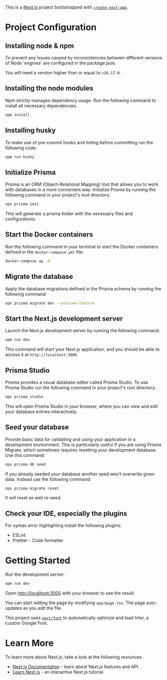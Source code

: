This is a [Next.js](https://nextjs.org/) project bootstrapped with [`create-next-app`](https://github.com/vercel/next.js/tree/canary/packages/create-next-app).

# Project Configuration

## Installing node & npm
To prevent any issues caused by inconsistencies between different versions of Node 'engines' are configured in the package.json.

You will need a version higher than or equal to ```v16.17.0```.

## Installing the node modules
Npm strictly manages dependency usage. Run the following command to install all necessary dependencies.

```bash
npm install
```

## Installing husky
To make use of pre-commit hooks and linting before committing run the following code:

```bash
npm run husky
```

## Initialize Prisma

Prisma is an ORM (Object-Relational Mapping) tool that allows you to work with databases in a more convenient way. Initialize Prisma by running the following command in your project's root directory:

```bash
npx prisma init
```

This will generate a prisma folder with the necessary files and configurations.

## Start the Docker containers

Run the following command in your terminal to start the Docker containers defined in the `docker-compose.yml` file:

```bash
docker-compose up -d
```

## Migrate the database

Apply the database migrations defined in the Prisma schema by running the following command:

```bash
npx prisma migrate dev --preview-feature
```

## Start the Next.js development server

Launch the Next.js development server by running the following command:

```bash
npm run dev
```

This command will start your Next.js application, and you should be able to access it at `http://localhost:3000`.

## Prisma Studio

Prisma provides a visual database editor called Prisma Studio. To use Prisma Studio run the following command in your project's root directory:

```bash
npx prisma studio
```

This will open Prisma Studio in your browser, where you can view and edit your database entries interactively.

## Seed your database

Provide basic data for validating and using your application in a development environment. This is particularly useful if you are using Prisma Migrate, which sometimes requires resetting your development database. Use this command:

```bash
npx prisma db seed
```

If you already seeded your database another seed won't overwrite given data. Instead use the following command:

```bash
npx prisma migrate reset
```

It will reset as well re-seed.

## Check your IDE, especially the plugins
For syntax error highlighting install the following plugins:

- ESLint
- Prettier - Code formatter

# Getting Started
Run the development server:

```bash
npm run dev
```

Open [http://localhost:3000](http://localhost:3000) with your browser to see the result.

You can start editing the page by modifying `app/page.tsx`. The page auto-updates as you edit the file.

This project uses [`next/font`](https://nextjs.org/docs/basic-features/font-optimization) to automatically optimize and load Inter, a custom Google Font.

# Learn More

To learn more about Next.js, take a look at the following resources:

- [Next.js Documentation](https://nextjs.org/docs) - learn about Next.js features and API.
- [Learn Next.js](https://nextjs.org/learn) - an interactive Next.js tutorial.
